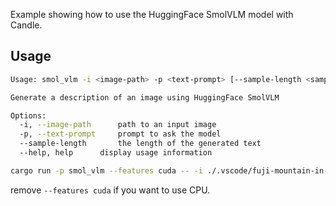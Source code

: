 Example showing how to use the HuggingFace SmolVLM model with Candle.

## Usage

```bash
Usage: smol_vlm -i <image-path> -p <text-prompt> [--sample-length <sample-length>]

Generate a description of an image using HuggingFace SmolVLM

Options:
  -i, --image-path      path to an input image
  -p, --text-prompt     prompt to ask the model
  --sample-length       the length of the generated text
  --help, help      display usage information
```

```bash
cargo run -p smol_vlm --features cuda -- -i ./.vscode/fuji-mountain-in-autumn.jpg -p "Can you describe the image?" --sample-length 500
```
remove `--features cuda` if you want to use CPU.

